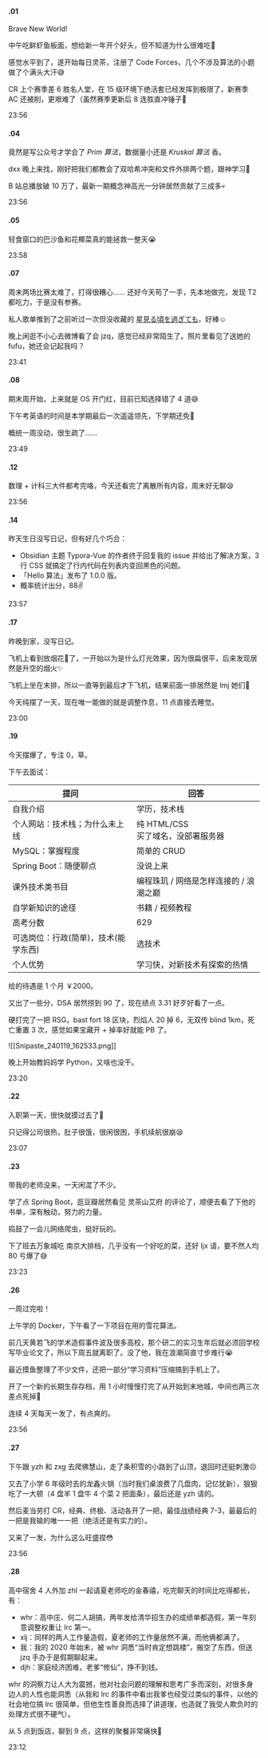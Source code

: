 #### .01

Brave New World!

中午吃鲜虾鱼板面，想给新一年开个好头，但不知道为什么很难吃🤔

感觉水平到了，遂开始每日灵茶，注册了 Code Forces，几个不涉及算法的小题做了个满头大汗😅

CR 上个赛季差 6 胜名人堂，在 15 级环境下绝活套已经发挥到极限了，新赛季 AC 还被削，更艰难了（虽然赛季更新后 8 连胜直冲锤子🤣

23:56

#### .04

竟然是写公众号才学会了 *Prim 算法*，数据量小还是 *Kruskal 算法* 香。

dxx 晚上来找，刚好把我们都教会了双哈希冲突和文件外排两个题，跟神学习🥹

B 站总播放破 10 万了，最新一期概念神高光一分钟居然贡献了三成多💀

23:56

#### .05

轻食窗口的巴沙鱼和花椰菜真的能拯救一整天😭

23:58

#### .07

周末两场比赛太难了，打得很糟心…… 还好今天苟了一手，先本地做完，发现 T2 都吃力，于是没有参赛。

私人歌单推到了之前听过一次但没收藏的 [星見る頃を過ぎても](https://music.163.com/song?id=28977796)，好棒☺️

晚上闲逛不小心去微博看了会 jzq，感觉已经非常陌生了。照片里看见了送她的 fufu，她还会记起我吗？

23:41

#### .08

期末周开始，上来就是 OS 开门红，目前已知选择错了 4 道😅

下午考英语的时间是本学期最后一次遥遥领先，下学期还免🥱

概统一周没动，很生疏了……

23:49

#### .12

数理 + 计科三大件都考完咯，今天还看完了离散所有内容，周末好无聊😪

23:56

#### .14

昨天生日没写日记，但有好几个巧合：

- Obsidian 主题 Typora-Vue 的作者终于回复我的 issue 并给出了解决方案，3 行 CSS 就搞定了行内代码在列表内变回黑色的问题。
- 「Hello 算法」发布了 1.0.0 版。
- 概率统计出分，88✌

23:57

#### .17

昨晚到家，没写日记。

飞机上看到放烟花🎇了，一开始以为是什么灯光效果，因为很扁很平，后来发现居然是升空的烟火✨

飞机上坐在末排，所以一直等到最后才下飞机，结果前面一排居然是 lmj 她们🤯

今天纯摆了一天，现在唯一能做的就是调整作息，11 点直接去睡觉。

23:00

#### .19

今天摆爆了，专注 0，草。

下午去面试：

| 提问 | 回答 |
| ---- | ---- |
| 自我介绍 | 学历，技术栈 |
| 个人网站：技术栈；为什么未上线 | 纯 HTML/CSS<br>买了域名，没部署服务器 |
| MySQL：掌握程度 | 简单的 CRUD |
| Spring Boot：随便聊点 | 没说上来 |
| 课外技术类书目 | 编程珠玑 / 网络是怎样连接的 / 浪潮之巅 |
| 自学新知识的途径 | 书籍 / 视频教程 |
| 高考分数 | 629 |
| 可选岗位：行政(简单)，技术(能学东西) | 选技术 |
| 个人优势 | 学习快，对新技术有探索的热情 |

给的待遇是 1 个月 ￥2000。

又出了一些分，DSA 居然捞到 90 了，现在绩点 3.31 好歹好看了一点。

硬打完了一把 RSG，bast fort 18 区块，烈焰人 20 掉 6，无双传 blind 1km，死亡重置 3 次，感觉如果宝藏开 + 掉率好就能 PB 了。

![[Snipaste_240119_162533.png]]

晚上开始教妈妈学 Python，又啥也没干。

23:20

#### .22

入职第一天，很快就摸过去了🤣

只记得公司很热，肚子很饿，很闲很困，手机续航很崩😪

23:07

#### .23

带我的老师没来，一天闲混了不少。

学了点 Spring Boot，逛豆瓣居然看见 灵茶山艾府 的评论了，顺便去看了下他的书单，深有触动，努力的力量。

捣鼓了一会儿网络爬虫，挺好玩的。

下了班去万象城吃 南京大排档，几乎没有一个好吃的菜，还好 ljx 请，要不然人均 80 亏爆了😅

23:23

#### .26

一周过完啦！

上午学的 Docker，下午看了一下项目在用的雪花算法。

前几天黄若飞的学术造假事件波及很多高校，那个研二的实习生年后就必须回学校写毕业论文了，所以下周五就离职了。没了他，我在浪潮简直寸步难行😭

最近摸鱼整理了不少文件，还把一部分“学习资料”压缩搞到手机上了。

开了一个新的长期生存存档，用 1 小时慢慢打完了从开始到末地城，中间也两三次差点死掉🤣

连续 4 天每天一发了，有点爽的。

23:56

#### .27

下午跟 yzh 和 zxg 去爬佛慧山，走了条积雪的小路到了山顶，退回时还挺刺激😣

又去了小学 6 年级时去的龙鑫火锅（当时我们桌浪费了几盘肉，记忆犹新），狠狠吃了一大顿（4 盘羊 1 盘牛 4 个菜 2 把面条），最后还是 yzh 请的。

然后麦当劳打 CR，经典、终极、活动各开了一把，最佳战绩经典 7-3，最最后的一把是我输的唯一一把（绝活还是有实力的）。

又来了一发，为什么这么旺盛捏😳

23:56

#### .28

高中宿舍 4 人外加 zhl 一起请夏老师吃的金春禧，吃完聊天的时间比吃得都长，有：

- whr：高中庄、何二人胡搞，两年发给清华招生办的成绩单都造假，第一年刻意调整权重让 lrc 第一。
- xlj：同样的两人工作量造假，夏老师的工作量居然不满，而他俩都满了。
- 我：我的 2020 年始末，被 whr 洞悉“当时肯定想跳楼”，搬空了东西，但送 jzq 手办于是假期聊起来。
- djh：家庭经济困难，老爹“修仙”，挣不到钱。

whr 的洞察力让人大为震撼，他对社会问题的理解和思考广多而深刻，对很多身边人的人性也能洞悉（从我和 lrc 的事件中看出我爹也经受过类似的事件，以他的社会地位搞 lrc 很简单，但他生性善良而选择了讲道理，也造就了我受人欺负时的处理方式很不硬气）。

从 5 点到饭店，聊到 9 点，这样的聚餐非常痛快🥳

23:12